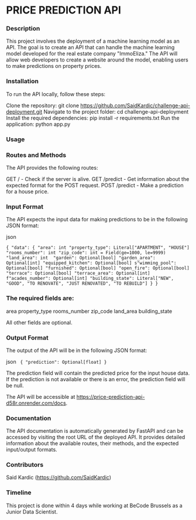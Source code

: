 # PRICE PREDICTION API

### Description

This project involves the deployment of a machine learning model as an API. The goal is to create an API that can handle the machine learning model developed for the real estate company "ImmoEliza." The API will allow web developers to create a website around the model, enabling users to make predictions on property prices.

### Installation

To run the API locally, follow these steps:

Clone the repository: git clone <https://github.com/SaidKardic/challenge-api-deployment.git>
Navigate to the project folder: cd challenge-api-deployment
Install the required dependencies: pip install -r requirements.txt
Run the application: python app.py

### Usage

### Routes and Methods

The API provides the following routes:

GET / - Check if the server is alive.
GET /predict - Get information about the expected format for the POST request.
POST /predict - Make a prediction for a house price.

### Input Format

The API expects the input data for making predictions to be in the following JSON format:

json

`{
  "data": {
    "area": int
    "property_type": Literal["APARTMENT", "HOUSE"]
    "rooms_number": int
    "zip_code": int = Field(ge=1000, le=9999)
    "land_area": int 
    "garden": Optional[bool]
    "garden_area": Optional[int]
    "equipped_kitchen": Optional[bool]
    s"wimming_pool": Optional[bool]
    "furnished": Optional[bool]
    "open_fire": Optional[bool]
    "terrace": Optional[bool]
    "terrace_area": Optional[int]
    f"acades_number": Optional[int]
    "building_state": Literal["NEW", "GOOD", "TO RENOVATE", "JUST RENOVATED", "TO REBUILD"]
  }
}`
### The required fields are:

area
property_type
rooms_number
zip_code
land_area
building_state

All other fields are optional.

### Output Format
The output of the API will be in the following JSON format:

json
`
{
  "prediction": Optional[float]
}`

The prediction field will contain the predicted price for the input house data. If the prediction is not available or there is an error, the prediction field will be null.

The API will be accessible at https://price-prediction-api-d58r.onrender.com/docs.

### Documentation

The API documentation is automatically generated by FastAPI and can be accessed by visiting the root URL of the deployed API. It provides detailed information about the available routes, their methods, and the expected input/output formats.

### Contributors

Said Kardic (https://github.com/SaidKardic)

### Timeline

This project is done within 4 days while working at BeCode Brussels as a Junior Data Scientist.
